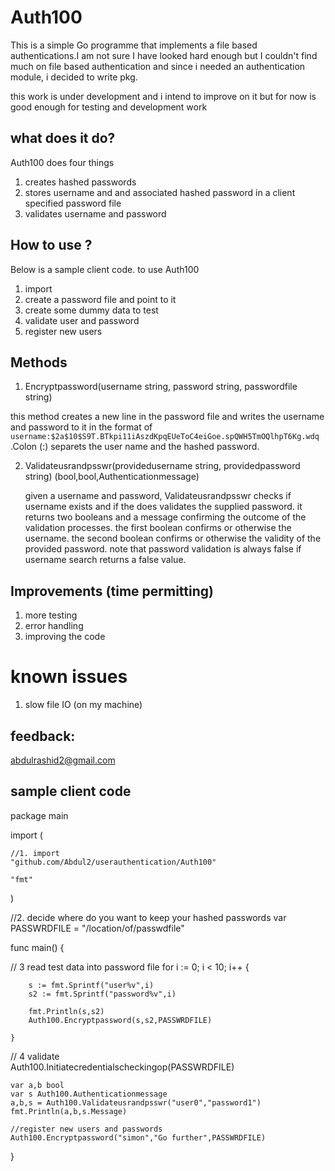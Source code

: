 
# Auth100 


This is a simple Go programme that implements a file based authentications.I am not sure I have looked hard enough but I couldn't find much on file based
authentication and since i needed an  authentication module, i decided to write pkg. 

this work is under development and i intend to improve on it but for now is good enough for testing and development work


## what does it do?

Auth100 does four things

1. creates hashed passwords
2. stores username and and associated hashed password in a client specified password file
3. validates username and password 


## How to use ?


Below is a sample client code. to use Auth100
 
 
1. import 
2. create a password file and point to it
3. create some dummy data to test 
4. validate user and password
5. register  new users 
 
 

## Methods 

1. Encryptpassword(username string, password string, passwordfile string) 

  this method creates a new line in the password file and writes the
  username  and password to it in the format of ```username:$2a$10$S9T.BTkpi11iAszdKpqEUeToC4eiGoe.spQWH5TmOQlhpT6Kg.wdq```
  .Colon (:) separets the user name and the hashed password.  
  
2. Validateusrandpsswr(providedusername string, providedpassword string) (bool,bool,Authenticationmessage)

   given a username and password, Validateusrandpsswr checks if username exists and if the does validates 
   the supplied password. it returns two booleans and a message confirming the outcome of the validation 
   processes.  the first boolean confirms or otherwise the username. the second boolean confirms or otherwise
   the validity of the provided password.  note that password validation is always false if username search returns
   a false value.
   

## Improvements (time permitting)

1. more testing 
2. error handling 
3. improving the code 

# known issues
 
1. slow file IO (on my machine)

 
## feedback:
 
  abdulrashid2@gmail.com
  
  

## sample client code  

package main


 
import (


	//1. import
	"github.com/Abdul2/userauthentication/Auth100"

	"fmt"
)




//2. decide where do you want to keep your hashed passwords
var PASSWRDFILE = "/location/of/passwdfile" 



func main() {

// 3 read test data into password file
	for i := 0; i < 10; i++ {

		s := fmt.Sprintf("user%v",i)
		s2 := fmt.Sprintf("password%v",i)

		fmt.Println(s,s2)
		Auth100.Encryptpassword(s,s2,PASSWRDFILE)

	}


// 4 validate 	
	Auth100.Initiatecredentialscheckingop(PASSWRDFILE)
	
	var a,b bool
	var s Auth100.Authenticationmessage
	a,b,s = Auth100.Validateusrandpsswr("user0","password1")
	fmt.Println(a,b,s.Message)

	//register new users and passwords
	Auth100.Encryptpassword("simon","Go further",PASSWRDFILE)
}

